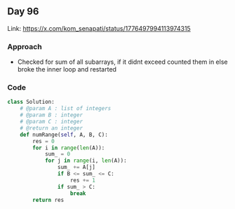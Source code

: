 ## Day 96

Link: https://x.com/kom_senapati/status/1776497994113974315

### Approach

- Checked for sum of all subarrays, if it didnt exceed counted them in else broke the inner loop and restarted

### Code

```py
class Solution:
	# @param A : list of integers
	# @param B : integer
	# @param C : integer
	# @return an integer
	def numRange(self, A, B, C):
		res = 0
		for i in range(len(A)):
			sum_ = 0
			for j in range(i, len(A)):
				sum_ += A[j]
				if B <= sum_ <= C:
					res += 1
				if sum_ > C:
					break
		return res
```
